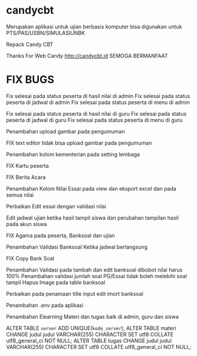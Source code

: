 # candycbt
Merupakan aplikasi untuk ujian berbasis komputer 
bisa digunakan untuk PTS/PAS/USBN/SIMULASIUNBK

Repack Candy CBT

Thanks For Web Candy http://candycbt.id
SEMOGA BERMANFAAT

# FIX BUGS

Fix selesai pada status peserta di hasil nilai di admin
Fix selesai pada status peserta di jadwal di admin
Fix selesai pada status peserta di menu di admin

Fix selesai pada status peserta di hasil nilai di guru
Fix selesai pada status peserta di jadwal di guru
Fix selesai pada status peserta di menu di guru

Penambahan upload gambar pada pengumuman

FIX text editor tidak bisa upload gambar pada pengumuman

Penambahan kolom kementerian pada setting lembaga

FIX Kartu peserta

FIX Berita Acara

Penambahan Kolom Nilai Essai pada view dan eksport excel dan pada semua nilai

Perbaikan Edit essai dengan validasi nilai

Edit jadwal ujian ketika hasil tampil siswa dan perubahan tampilan hasil pada akun siswa

FIX Agama pada peserta, Banksoal dan ujian

Penambahan Validasi Banksoal Ketika jadwal berlangsung

FIX Copy Bank Soal

Penambahan Validasi pada tambah dan edit banksoal dibobot nilai harus 100%
Penambahan validasi jumlah soal PG/Essai tidak boleh melebihi soal tampil
Hapus Image pada table banksoal

Perbaikan pada penamaan title input edit imort banksoal

Penambahan .env pada aplikasi

Penambahan Elearning
Materi dan tugas baik di admin, guru dan siswa

ALTER TABLE `server` ADD UNIQUE(`kode_server`); 
ALTER TABLE materi CHANGE judul judul VARCHAR(255) CHARACTER SET utf8 COLLATE utf8_general_ci NOT NULL;
ALTER TABLE tugas CHANGE judul judul VARCHAR(255) CHARACTER SET utf8 COLLATE utf8_general_ci NOT NULL;